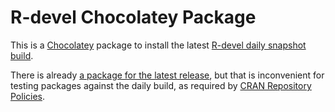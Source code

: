 ﻿# R-devel Chocolatey Package #

This is a [Chocolatey](https://www.chocolatey.org) package to install the latest [R-devel daily snapshot build](https://cran.r-project.org/bin/windows/base/rdevel.html).

There is already [a package for the latest release](https://chocolatey.org/packages/R.Project), but that is inconvenient for testing packages against the daily build, as required by [CRAN Repository Policies](cran.r-project.org/web/packages/policies.html).

